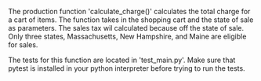 The production function 'calculate_charge()' calculates the total charge for a cart of items. The function takes in the 
shopping cart and the state of sale as parameters. The sales tax wil calculated because off the state of sale. Only
three states, Massachusetts, New Hampshire, and Maine are eligible for sales.

The tests for this function are located in 'test_main.py'. Make sure that pytest is installed in your python interpreter
before trying to run the tests.